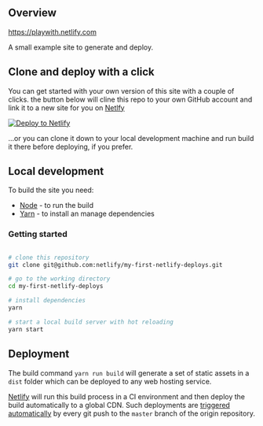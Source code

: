 
## Overview

https://playwith.netlify.com

A small example site to generate and deploy.

## Clone and deploy with a click

You can get started with your own version of this site with a couple of clicks. the button below will cline this repo to your own GitHub account and link it to a new site for you on [Netlfy](https://www.netlify.com)

<!-- Markdown snippet -->
[![Deploy to Netlify](https://www.netlify.com/img/deploy/button.svg)](https://app.netlify.com/start/deploy?repository=https://github.com/netlify/my-first-netlify-deploys)

...or you can clone it down to your local development machine and run build it there before deploying, if you prefer.

## Local development

To build the site you need:

- [Node](https://nodejs.org) - to run the build
- [Yarn](https://yarnpkg.com) - to install an manage dependencies


### Getting started

```bash

# clone this repository
git clone git@github.com:netlify/my-first-netlify-deploys.git

# go to the working directory
cd my-first-netlify-deploys

# install dependencies
yarn

# start a local build server with hot reloading
yarn start
```

## Deployment

The build command `yarn run build` will generate a set of static assets in a `dist` folder which can be deployed to any web hosting service.

[Netlify](http://www.netlify.com) will run this build process in a CI environment and then deploy the build automatically to a global CDN. Such deployments are [triggered automatically](https://www.netlify.com/docs/continuous-deployment/) by every git push to the `master` branch of the origin repository.




